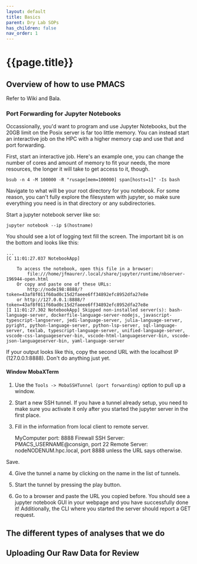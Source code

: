 ```yaml
---
layout: default
title: Basics
parent: Dry Lab SOPs
has_children: false
nav_order: 1
---
```


# {{page.title}}

## Overview of how to use PMACS

Refer to Wiki and Bala.

### Port Forwarding for Jupyter Notebooks

Occassionally, you'd want to program and use Jupyter Notebooks, but the 20GB limit on the Posix server is far too little memory. You can instead start an interactive job on the HPC with a higher memory cap and use that and port forwarding.

First, start an interactive job. Here's an example one, you can change the number of cores and amount of memory to fit your needs, the more resources, the longer it will take to get access to it, though.

`bsub -n 4 -M 100000 -R "rusage[mem=100000] span[hosts=1]" -Is bash`

Navigate to what will be your root directory for you notebook. For some reason, you can't fully explore the filesystem with jupyter, so make sure everything you need is in that directory or any subdirectories.

Start a jupyter notebook server like so:

`jupyter notebook --ip $(hostname)`

You should see a lot of logging text fill the screen. The important bit is on the bottom and looks like this:

    ...
    [C 11:01:27.037 NotebookApp]

        To access the notebook, open this file in a browser:
            file:///home/jfmaurer/.local/share/jupyter/runtime/nbserver-196944-open.html
        Or copy and paste one of these URLs:
            http://node198:8888/?token=43af8f011f60ad0c15d2faeee6ff34892efc8952dfa27e8e
        or http://127.0.0.1:8888/?token=43af8f011f60ad0c15d2faeee6ff34892efc8952dfa27e8e
    [I 11:01:27.302 NotebookApp] Skipped non-installed server(s): bash-language-server, dockerfile-language-server-nodejs, javascript-typescript-langserver, jedi-language-server, julia-language-server, pyright, python-language-server, python-lsp-server, sql-language-server, texlab, typescript-language-server, unified-language-server, vscode-css-languageserver-bin, vscode-html-languageserver-bin, vscode-json-languageserver-bin, yaml-language-server

If your output looks like this, copy the second URL with the localhost IP (127.0.0.1:8888). Don't do anything just yet.

#### Window MobaXTerm

1) Use the `Tools -> MobaSSHTunnel (port forwarding)` option to pull up a window.

2) Start a new SSH tunnel.
If you have a tunnel already setup, you need to make sure you activate it only after you started the jupyter server in the first place.

3) Fill in the information from local client to remote server.

    MyComputer port: 8888
    Firewall
    SSH Server: PMACS_USERNAME@consign, port 22
    Remote Server: nodeNODENUM.hpc.local, port 8888 unless the URL says otherwise.

Save.

4) Give the tunnel a name by clicking on the name in the list of tunnels.

5) Start the tunnel by pressing the play button.

6) Go to a browser and paste the URL you copied before. You should see a jupyter notebook GUI in your webpage and you have successfully done it! Additionally, the CLI where you started the server should report a GET request.

## The different types of analyses that we do

## Uploading Our Raw Data for Review